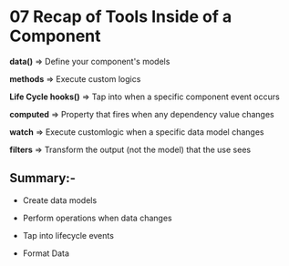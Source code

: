 # 07 Recap of Tools Inside of a Component

**data()** => Define your component's models

**methods** => Execute custom logics

**Life Cycle hooks()** => Tap into when a specific component event occurs

**computed** => Property that fires when any dependency value changes

**watch** => Execute customlogic when a specific data model changes

**filters** => Transform the output (not the model) that the use sees

## Summary:-

- Create data models

- Perform operations when data changes

- Tap into lifecycle events

- Format Data